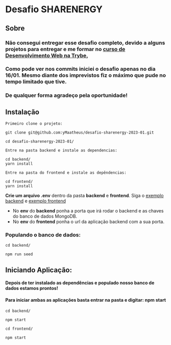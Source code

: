 # Desafio SHARENERGY

## Sobre

### Não consegui entregar esse desafio completo, devido a alguns projetos para entregar e me formar no [curso de Desenvolvimento Web na Trybe](https://www.betrybe.com),
### Como pode ver nos commits iniciei o desafio apenas no dia 16/01. Mesmo diante dos imprevistos fiz o máximo que pude no tempo limitado que tive.
### De qualquer forma agradeço pela oportunidade!

## Instalação

```
Primeiro clone o projeto:

git clone git@github.com:yMaatheus/desafio-sharenergy-2023-01.git

cd desafio-sharenergy-2023-01/

Entre na pasta backend e instale as dependencias:

cd backend/
yarn install

Entre na pasta do frontend e instale as depêndencias:

cd frontend/
yarn install
```

**Crie um arquivo .env** dentro da pasta **backend** e **frontend**.
Siga o [exemplo backend](backend/.env.example) e [exemplo frontend](frontend/.env.example)

  - No **env** do **backend** ponha a porta que irá rodar o backend e as chaves do banco de dados MongoDB.
  - No **env** do **frontend** ponha o url da aplicação backend com a sua porta.

### Populando o banco de dados:

```
cd backend/

npm run seed
```

## Iniciando Aplicação:

#### Depois de ter instalado as dependências e populado nosso banco de dados estamos prontos!
#### Para iniciar ambas as aplicações basta entrar na pasta e digitar: **npm start**

```
cd backend/

npm start

cd frontend/

npm start
```